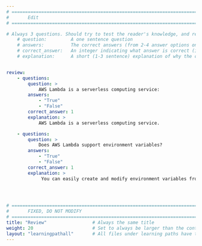 ```yaml
---
# ================================================================================
#       Edit
# ================================================================================

# Always 3 questions. Should try to test the reader's knowledge, and reinforce the key points you want them to remember.
    # question:         A one sentence question
    # answers:          The correct answers (from 2-4 answer options only). Should be surrounded by quotes.
    # correct_answer:   An integer indicating what answer is correct (index starts from 0)
    # explanation:      A short (1-3 sentence) explanation of why the correct answer is correct. Can add aditional context if desired


review:
    - questions:
        question: >
            AWS Lambda is a serverless computing service:
        answers:
            - "True"
            - "False"
        correct_answer: 1                    
        explanation: >
            AWS Lambda is a serverless computing service.

    - questions:
        question: >
            Does AWS Lambda support environment variables?
        answers:
            - "True"
            - "False"
        correct_answer: 1                     
        explanation: >
             You can easily create and modify environment variables from the AWS Lambda Console, CLI, or SDKs.
               



# ================================================================================
#       FIXED, DO NOT MODIFY
# ================================================================================
title: "Review"                 # Always the same title
weight: 20                      # Set to always be larger than the content in this path
layout: "learningpathall"       # All files under learning paths have this same wrapper
---
```

